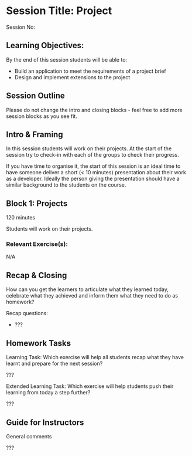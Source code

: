 # Session Title: Project

Session No: 

## Learning Objectives:

By the end of this session students will be able to:

- Build an application to meet the requirements of a project brief
- Design and implement extensions to the project


## Session Outline

Please do not change the intro and closing blocks - feel free to add more session blocks as you see fit.


## Intro & Framing

In this session students will work on their projects. At the start of the session try to check-in with each of the groups to check their progress. 

If you have time to organise it, the start of this session is an ideal time to have someone deliver a short (< 10 minutes) presentation about their work as a developer. Ideally the person giving the presentation should have a similar background to the students on the course. 

## Block 1: Projects 

120 minutes

Students will work on their projects. 

### Relevant Exercise(s):

N/A


## Recap & Closing
How can you get the learners to articulate what they learned today, celebrate what they achieved and inform them what they need to do as homework?

Recap questions:
- ???


## Homework Tasks

Learning Task: 
Which exercise will help all students recap what they have learnt and prepare for the next session?

???


Extended Learning Task:
Which exercise will help students push their learning from today a step further?

???

## Guide for Instructors 

General comments

???
